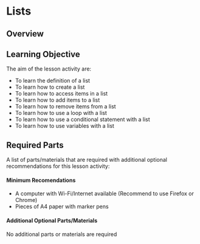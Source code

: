 # Lists

## Overview

## Learning Objective
The aim of the lesson activity are:
- To learn the definition of a list
- To learn how to create a list
- To learn how to access items in a list
- To learn how to add items to a list
- To learn how to remove items from a list
- To learn how to use a loop with a list
- To learn how to use a conditional statement with a list
- To learn how to use variables with a list
## Required Parts
A list of parts/materials that are required with additional optional recommendations for this lesson activity:

#### Minimum Recomendations
- A computer with Wi-Fi/Internet available (Recommend to use Firefox or Chrome)
- Pieces of A4 paper with marker pens
#### Additional Optional Parts/Materials
No additional parts or materials are required
